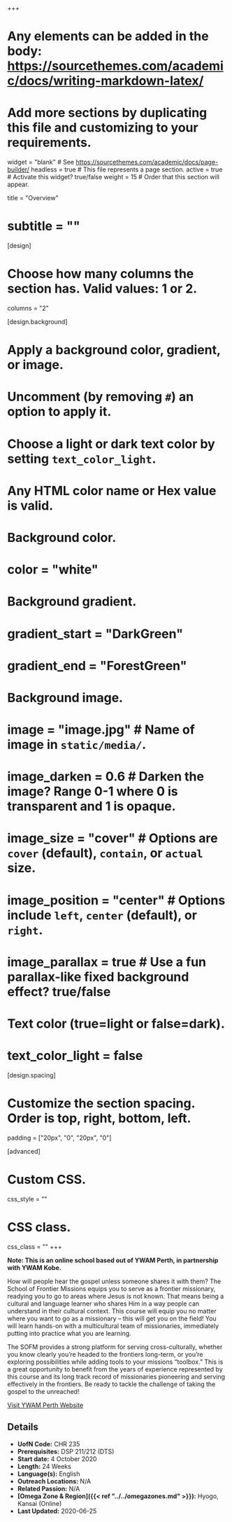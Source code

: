 +++
# Any elements can be added in the body: https://sourcethemes.com/academic/docs/writing-markdown-latex/
# Add more sections by duplicating this file and customizing to your requirements.

widget = "blank"  # See https://sourcethemes.com/academic/docs/page-builder/
headless = true  # This file represents a page section.
active = true  # Activate this widget? true/false
weight = 15  # Order that this section will appear.

title = "Overview"
# subtitle = ""

[design]
  # Choose how many columns the section has. Valid values: 1 or 2.
  columns = "2"

[design.background]
  # Apply a background color, gradient, or image.
  #   Uncomment (by removing `#`) an option to apply it.
  #   Choose a light or dark text color by setting `text_color_light`.
  #   Any HTML color name or Hex value is valid.

  # Background color.
  # color = "white"

  # Background gradient.
  # gradient_start = "DarkGreen"
  # gradient_end = "ForestGreen"

  # Background image.
  # image = "image.jpg"  # Name of image in `static/media/`.
  # image_darken = 0.6  # Darken the image? Range 0-1 where 0 is transparent and 1 is opaque.
  # image_size = "cover"  #  Options are `cover` (default), `contain`, or `actual` size.
  # image_position = "center"  # Options include `left`, `center` (default), or `right`.
  # image_parallax = true  # Use a fun parallax-like fixed background effect? true/false

  # Text color (true=light or false=dark).
  # text_color_light = false

[design.spacing]
  # Customize the section spacing. Order is top, right, bottom, left.
  padding = ["20px", "0", "20px", "0"]

[advanced]
 # Custom CSS.
 css_style = ""

 # CSS class.
 css_class = ""
+++

**Note: This is an online school based out of YWAM Perth, in partnership with YWAM Kobe.**

How will people hear the gospel unless someone shares it with them? The School of Frontier Missions equips you to serve as a frontier missionary, readying you to go to areas where Jesus is not known. That means being a cultural and language learner who shares Him in a way people can understand in their cultural context. This course will equip you no matter where you want to go as a missionary – this will get you on the field! You will learn hands-on with a multicultural team of missionaries, immediately putting into practice what you are learning.

The SOFM provides a strong platform for serving cross-culturally, whether you know clearly you’re headed to the frontiers long-term, or you’re exploring possibilities while adding tools to your missions “toolbox.” This is a great opportunity to benefit from the years of experience represented by this course and its long track record of missionaries pioneering and serving effectively in the frontiers. Be ready to tackle the challenge of taking the gospel to the unreached!

[Visit YWAM Perth Website](https://www.ywamperth.org.au/further-accredited-training/school-of-frontier-missions)

## Details

* **UofN Code:** CHR 235
* **Prerequisites:** DSP 211/212 (DTS)
* **Start date:** 4 October 2020
* **Length:** 24 Weeks
* **Language(s):** English
* **Outreach Locations:** N/A
* **Related Passion:** N/A
* **[Omega Zone & Region]({{< ref "../../omegazones.md" >}}):** Hyogo, Kansai (Online)
* **Last Updated:** 2020-06-25
